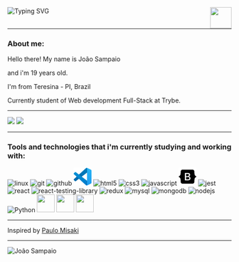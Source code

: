 
![Typing SVG](https://readme-typing-svg.herokuapp.com?font=&color=808080&size=45&center=true&vCenter=true&width=400&height=54&lines=Hi!+I'm+João!)
<a href="https://www.linkedin.com/in/jo%C3%A3o-sampaio-37abab231/" target="_blank">
  <img align="right" src="https://i.ibb.co/Kx2GSrT/linkedin.png" width="48px" height="48px"></a><br/>
  <br />
  
  <hr />
  
  ### About me:
  
  <p>Hello there! My name is João Sampaio</p>
  <p>and i'm 19 years old.</p>
  <p>I'm from Teresina - PI, Brazil</p>
  <p>Currently student of Web development Full-Stack at Trybe.</p>
  

  
  <hr />
  
  <div>
  <img width="400em" src="https://github-readme-stats.vercel.app/api?username=joao-sampaio&show_icons=true&theme=radical&include_all_commits=true&count_private=true">
  <img width="335em" src="https://github-readme-stats.vercel.app/api/top-langs/?username=joao-sampaio&layout=compact&langs_count=7&theme=radical">
  </div>
  
  <hr />
  
  ### Tools and technologies that i'm currently studying and working with:
  <p>
  <img src="https://cdn.icon-icons.com/icons2/195/PNG/256/OS_Linux_23399.png" alt="linux" width="40" height="40" />
  <img src="https://cdn.icon-icons.com/icons2/2107/PNG/512/file_type_git_icon_130581.png" alt="git" width="40" height="40"/> 
  <img src="https://cdn.icon-icons.com/icons2/936/PNG/512/github-logo_icon-icons.com_73546.png" alt="github" width="40" height="40"/>
  <img src="https://raw.githubusercontent.com/devicons/devicon/master/icons/vscode/vscode-original.svg" alt="vscode" width="40" height="40" />
  <img src="https://cdn.icon-icons.com/icons2/2107/PNG/512/file_type_html_icon_130541.png" alt="html5" width="40" height="40"/> 
  <img src="https://cdn.icon-icons.com/icons2/2107/PNG/512/file_type_css_icon_130661.png" alt="css3" width="40" height="40"/> 
  <img src="https://cdn.icon-icons.com/icons2/2108/PNG/512/javascript_icon_130900.png" alt="javascript" width="40" height="40"/>
  <img src="https://raw.githubusercontent.com/devicons/devicon/master/icons/bootstrap/bootstrap-plain.svg" alt="Bootstrap" width="40" height="40" />
  <img src="https://cdn.icon-icons.com/icons2/2107/PNG/512/file_type_jest_icon_130514.png" alt="jest" width="40" height="40"/>
  <img src="https://cdn.icon-icons.com/icons2/2415/PNG/512/react_original_logo_icon_146374.png" alt="react" width="40" height="40"/> 
  <img src="https://user-images.githubusercontent.com/80691766/134706033-799f21ca-b461-4c2d-8a03-417b134cc8dd.png" alt="react-testing-library" width="40" height="40"/> 
  <img src="https://cdn.icon-icons.com/icons2/2415/PNG/512/redux_original_logo_icon_146365.png" alt="redux" width="40" height="40"/> 
  <img src="https://cdn.icon-icons.com/icons2/2415/PNG/512/mysql_plain_logo_icon_146414.png" alt="mysql" width="40" height="40"/> 
  <img src="https://cdn.icon-icons.com/icons2/2415/PNG/512/mongodb_original_logo_icon_146424.png" alt="mongodb" width="40" height="40"/> 
  <img src="https://cdn.icon-icons.com/icons2/2415/PNG/512/nodejs_plain_logo_icon_146409.png" alt="nodejs" width="40" height="40"/>
  <img src="https://cdn.icon-icons.com/icons2/112/PNG/512/python_18894.png" alt="Python" width="40" height="40" />
  <img height="40" width="40" src="https://cdn.icon-icons.com/icons2/2107/PNG/512/file_type_django_icon_130645.png">
  <img height="40" width="40" src="https://cdn.icon-icons.com/icons2/2108/PNG/128/slack_icon_130829.png">
  <img height="40" width="40" src="https://cdn.icon-icons.com/icons2/836/PNG/128/Trello_icon-icons.com_66775.png">
  
  </p>
  
  <hr />
  
  <p>Inspired by <a href="https://github.com/PauloMisaki">Paulo Misaki</a></p>
  
  <hr />
  
  <p align="rigth"> <img src="https://komarev.com/ghpvc/?username=joao-sampaio" alt="João Sampaio" /></p>

<!--
**joao-sampaio/joao-sampaio** is a ✨ _special_ ✨ repository because its `README.md` (this file) appears on your GitHub profile.
-->
